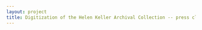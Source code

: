 ```yaml
--- 
layout: project 
title: Digitization of the Helen Keller Archival Collection -- press clippings and scrapbooks
---
```



